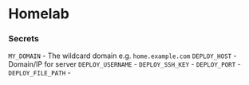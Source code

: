 # Homelab

### Secrets

`MY_DOMAIN` - The wildcard domain e.g. `home.example.com`
`DEPLOY_HOST` - Domain/IP for server
`DEPLOY_USERNAME` - 
`DEPLOY_SSH_KEY` - 
`DEPLOY_PORT` - 
`DEPLOY_FILE_PATH` - 